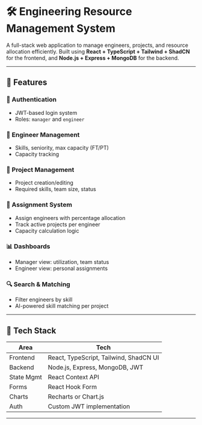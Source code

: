 # 🛠️ Engineering Resource Management System

A full-stack web application to manage engineers, projects, and resource allocation efficiently. Built using **React + TypeScript + Tailwind + ShadCN** for the frontend, and **Node.js + Express + MongoDB** for the backend.

---

## 🚀 Features

### 🔐 Authentication
- JWT-based login system
- Roles: `manager` and `engineer`

### 👷 Engineer Management
- Skills, seniority, max capacity (FT/PT)
- Capacity tracking

### 📁 Project Management
- Project creation/editing
- Required skills, team size, status

### 📌 Assignment System
- Assign engineers with percentage allocation
- Track active projects per engineer
- Capacity calculation logic

### 📊 Dashboards
- Manager view: utilization, team status
- Engineer view: personal assignments

### 🔍 Search & Matching
- Filter engineers by skill
- AI-powered skill matching per project

---

## 🧾 Tech Stack

| Area        | Tech                                    |
|-------------|------------------------------------------|
| Frontend    | React, TypeScript, Tailwind, ShadCN UI   |
| Backend     | Node.js, Express, MongoDB, JWT           |
| State Mgmt  | React Context API                        |
| Forms       | React Hook Form                          |
| Charts      | Recharts or Chart.js                     |
| Auth        | Custom JWT implementation                |

---

